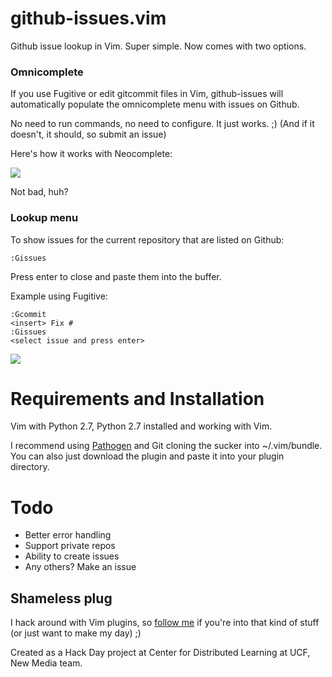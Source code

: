 github-issues.vim
=================

Github issue lookup in Vim. Super simple. Now comes with two options.

### Omnicomplete

If you use Fugitive or edit gitcommit files in Vim, github-issues will automatically populate the omnicomplete menu with issues on Github.

No need to run commands, no need to configure. It just works. ;) (And if it doesn't, it should, so submit an issue)

Here's how it works with Neocomplete:

<img src='http://jaxbot.me/pics/vim/vim_gissues2.gif'>

Not bad, huh?

### Lookup menu

To show issues for the current repository that are listed on Github:
```
:Gissues
```

Press enter to close and paste them into the buffer.

Example using Fugitive:

```
:Gcommit
<insert> Fix #
:Gissues
<select issue and press enter>
```

<img src='http://jaxbot.me/pics/vim/vim_gissues.gif'>

# Requirements and Installation

Vim with Python 2.7, Python 2.7 installed and working with Vim.

I recommend using [Pathogen](https://github.com/tpope/vim-pathogen) and Git cloning the sucker into ~/.vim/bundle. You can also just download the plugin and paste it into your plugin directory.

# Todo
- Better error handling
- Support private repos
- Ability to create issues
- Any others? Make an issue

## Shameless plug

I hack around with Vim plugins, so [follow me](https://github.com/jaxbot) if you're into that kind of stuff (or just want to make my day) ;)


Created as a Hack Day project at Center for Distributed Learning at UCF, New Media team.

